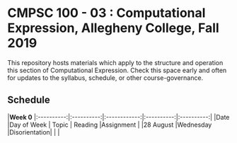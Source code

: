 # CMPSC 100 - 03 : Computational Expression, Allegheny College, Fall 2019
This repository hosts materials which apply to the structure and operation this section of Computational Expression. Check this space early and often for updates to the syllabus, schedule, or other course-governance.
## Schedule
|<th colspan=5>**Week 0**</th>
|:----------:|:----------:|:------------:|:----------:|:----------:|
|Date        |Day of Week | Topic        | Reading    |Assignment  |
|28 August   |Wednesday   |Disorientation|            |            |